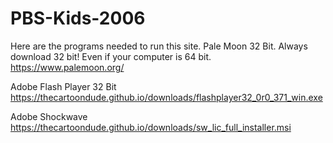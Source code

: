 # PBS-Kids-2006
Here are the programs needed to run this site.
Pale Moon 32 Bit. Always download 32 bit! Even if your computer is 64 bit.
https://www.palemoon.org/

Adobe Flash Player 32 Bit
https://thecartoondude.github.io/downloads/flashplayer32_0r0_371_win.exe

Adobe Shockwave
https://thecartoondude.github.io/downloads/sw_lic_full_installer.msi
